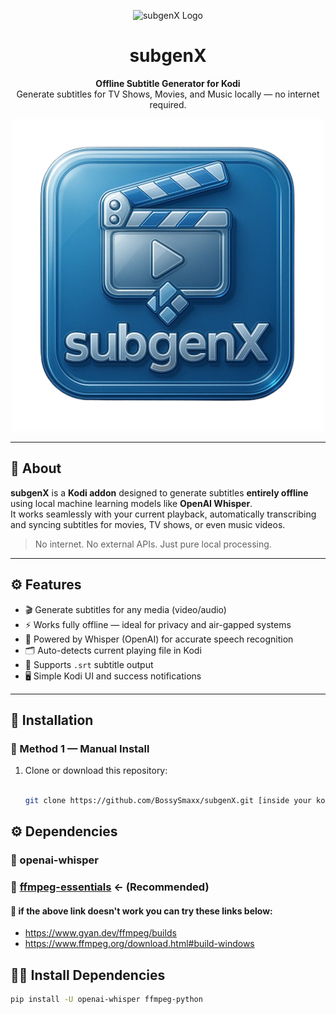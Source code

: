 <p align="center">
  <img src="assets/logo.png" alt="subgenX Logo" width="160"/>
</p>

<h1 align="center">subgenX</h1>

<p align="center">
  <strong>Offline Subtitle Generator for Kodi</strong><br>
  Generate subtitles for TV Shows, Movies, and Music locally — no internet required.
</p>

<p align="center">
  <img src="./resources/icon.png" />
</p>

---

## 📖 About

**subgenX** is a **Kodi addon** designed to generate subtitles **entirely offline** using local machine learning models like **OpenAI Whisper**.  
It works seamlessly with your current playback, automatically transcribing and syncing subtitles for movies, TV shows, or even music videos.

> No internet. No external APIs. Just pure local processing.

---

## ⚙️ Features

- 🎬 Generate subtitles for any media (video/audio)
- ⚡ Works fully offline — ideal for privacy and air-gapped systems
- 🧠 Powered by Whisper (OpenAI) for accurate speech recognition
- 🗂️ Auto-detects current playing file in Kodi
- 📝 Supports `.srt` subtitle output
- 🖥️ Simple Kodi UI and success notifications

---

## 🚀 Installation

### 🔹 Method 1 — Manual Install

1. Clone or download this repository:

   ```bash

   git clone https://github.com/BossySmaxx/subgenX.git [inside your kodi addon folder]
   ```

## ⚙ Dependencies

### 🔹 openai-whisper

### 🔹 [ffmpeg-essentials](https://www.gyan.dev/ffmpeg/builds/ffmpeg-git-essentials.7z) <- (Recommended)

#### 🔹 if the above link doesn't work you can try these links below:

- https://www.gyan.dev/ffmpeg/builds
- https://www.ffmpeg.org/download.html#build-windows

## 👩‍🔧 Install Dependencies

```bash
pip install -U openai-whisper ffmpeg-python
```
